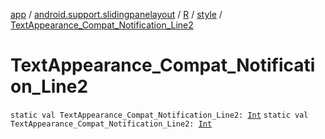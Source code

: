 [app](../../../index.md) / [android.support.slidingpanelayout](../../index.md) / [R](../index.md) / [style](index.md) / [TextAppearance_Compat_Notification_Line2](./-text-appearance_-compat_-notification_-line2.md)

# TextAppearance_Compat_Notification_Line2

`static val TextAppearance_Compat_Notification_Line2: `[`Int`](https://kotlinlang.org/api/latest/jvm/stdlib/kotlin/-int/index.html)
`static val TextAppearance_Compat_Notification_Line2: `[`Int`](https://kotlinlang.org/api/latest/jvm/stdlib/kotlin/-int/index.html)